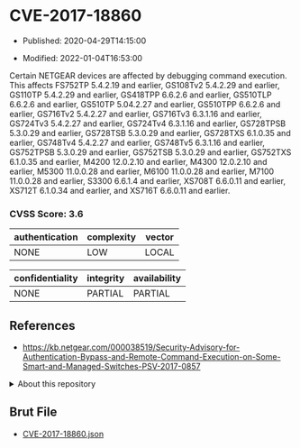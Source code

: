 # CVE-2017-18860

- Published: 2020-04-29T14:15:00

- Modified: 2022-01-04T16:53:00

Certain NETGEAR devices are affected by debugging command execution. This affects FS752TP 5.4.2.19 and earlier, GS108Tv2 5.4.2.29 and earlier, GS110TP 5.4.2.29 and earlier, GS418TPP 6.6.2.6 and earlier, GS510TLP 6.6.2.6 and earlier, GS510TP 5.04.2.27 and earlier, GS510TPP 6.6.2.6 and earlier, GS716Tv2 5.4.2.27 and earlier, GS716Tv3 6.3.1.16 and earlier, GS724Tv3 5.4.2.27 and earlier, GS724Tv4 6.3.1.16 and earlier, GS728TPSB 5.3.0.29 and earlier, GS728TSB 5.3.0.29 and earlier, GS728TXS 6.1.0.35 and earlier, GS748Tv4 5.4.2.27 and earlier, GS748Tv5 6.3.1.16 and earlier, GS752TPSB 5.3.0.29 and earlier, GS752TSB 5.3.0.29 and earlier, GS752TXS 6.1.0.35 and earlier, M4200 12.0.2.10 and earlier, M4300 12.0.2.10 and earlier, M5300 11.0.0.28 and earlier, M6100 11.0.0.28 and earlier, M7100 11.0.0.28 and earlier, S3300 6.6.1.4 and earlier, XS708T 6.6.0.11 and earlier, XS712T 6.1.0.34 and earlier, and XS716T 6.6.0.11 and earlier.

### CVSS Score: **3.6**

| authentication | complexity | vector |
| --- | --- | --- |
| NONE | LOW | LOCAL |

| confidentiality | integrity | availability |
| --- | --- | --- |
| NONE | PARTIAL | PARTIAL |

## References

* https://kb.netgear.com/000038519/Security-Advisory-for-Authentication-Bypass-and-Remote-Command-Execution-on-Some-Smart-and-Managed-Switches-PSV-2017-0857

<details>
<summary>About this repository</summary> 

  This repository is part of the project [Live Hack CVE](https://github.com/Live-Hack-CVE). Main website can be found [www.live-hack.org](https://www.live-hack.org) 
  
  Made by [Sn0wAlice](https://github.com/Sn0wAlice) for the people that care about security and need to have a feed of the latest CVEs. Hope you enjoy it, don't forget to star the repo and follow me on [Twitter](https://twitter.com/Sn0wAlice) and [Github](https://github.com/Sn0wAlice). And that is my [personnal website](https://www.alice-snow.me/)

  - [Home Page](https://github.com/Live-Hack-CVE)
  - [Framework](https://github.com/Live-Hack-CVE/cve-framework)
  - [CVE database](https://github.com/Live-Hack-CVE/full_database)
  - [Changelog](https://github.com/Live-Hack-CVE/Changelog)
</details>

## Brut File

* [CVE-2017-18860.json](https://raw.githubusercontent.com/Live-Hack-CVE/full_database/main/cves/2017/CVE-2017-18860.json)

